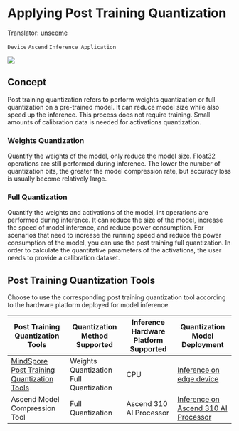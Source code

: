 ﻿# Applying Post Training Quantization

Translator: [unseeme](https://gitee.com/unseenme)

`Device` `Ascend` `Inference Application`

<a href="https://gitee.com/mindspore/docs/blob/r1.5/docs/mindspore/programming_guide/source_en/apply_post_training_quantization.md" target="_blank"><img src="https://gitee.com/mindspore/docs/raw/r1.5/resource/_static/logo_source_en.png"></a>

## Concept

Post training quantization refers to perform weights quantization or full quantization on a pre-trained model. It can reduce model size while also speed up the inference.
This process does not require training. Small amounts of calibration data is needed for activations quantization.

### Weights Quantization

Quantify the weights of the model, only reduce the model size. Float32 operations are still performed during inference. The lower the number of quantization bits, the greater the model compression rate, but accuracy loss is usually become relatively large.

### Full Quantization

Quantify the weights and activations of the model, int operations are performed during inference. It can reduce the size of the model, increase the speed of model inference, and reduce power consumption.
For scenarios that need to increase the running speed and reduce the power consumption of the model, you can use the post training full quantization. In order to calculate the quantitative parameters of the activations, the user needs to provide a calibration dataset.

## Post Training Quantization Tools

Choose to use the corresponding post training quantization tool according to the hardware platform deployed for model inference.

| Post Training Quantization Tools | Quantization Method Supported | Inference Hardware Platform Supported | Quantization Model Deployment |
| --- | --- | --- | --- |
| [MindSpore Post Training Quantization Tools](https://www.mindspore.cn/lite/docs/en/r1.5/use/post_training_quantization.html) | Weights Quantization <br> Full Quantization | CPU | [Inference on edge device](https://www.mindspore.cn/lite/docs/en/r1.5/use/runtime.html) |
| Ascend Model Compression Tool | Full Quantization | Ascend 310 AI Processor | [Inference on Ascend 310 AI Processor](https://www.mindspore.cn/docs/programming_guide/en/r1.5/multi_platform_inference_ascend_310.html) |
